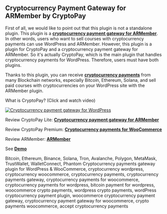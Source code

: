 ## Cryptocurrency Payment Gateway for ARMember by CryptoPay

First of all, we would like to point out that this plugin is not a standalone plugin. This plugin is a **<a href="https://beycanpress.com/cryptopay/?utm_source=github&utm_medium=cryptopay_arm">cryptocurrency payment gateway for ARMember</a>**. In other words, users who want to sell courses with cryptocurrency payments can use WordPress and ARMember. However, this plugin is a plugin for CryptoPay and a cryptocurrency payment gateway for ARMember. So it's actually CryptoPay, which is the main plugin that handles cryptocurrency payments for WordPress. Therefore, users must have both plugins.

Thanks to this plugin, you can receive **<a href="https://beycanpress.com/cryptopay/?utm_source=github&utm_medium=cryptopay_arm">cryptocurrency payments</a>** from many Blockchain networks, especially Bitcoin, Ethereum, Solana, and sell paid courses with cryptocurrencies on your WordPress site with the ARMember plugin.

What is CryptoPay? (Click and watch video)

[![Cryptocurrency payment gateway for WordPress](https://img.youtube.com/vi/3vaoFL4XG10/0.jpg)](https://www.youtube.com/watch?v=3vaoFL4XG10)
<br>

Review CryptoPay Lite: **<a href="https://wordpress.org/plugins/cryptopay-wc-lite/">Cryptocurrency payment gateway for ARMember</a>**

Review CryptoPay Premium: **<a href="https://beycanpress.com/cryptopay/?utm_source=github&utm_medium=cryptopay_arm">Cryptocurrency payments for WooCommerce</a>**

Review ARMember: **<a href="https://wordpress.org/plugins/armember-membership/">ARMember</a>**

See **<a href="https://cryptopay.beycanpress.net/" target="_blank">Demo</a>**

Bitcoin, Ethereum, Binance, Solana, Tron, Avalanche, Polygon, MetaMask, TrustWallet, WalletConnect, Phantom Cryptocurrency payments gateway plugin for WordPress & WooCommerce, cryptocurrency wordpress, cryptocurrency woocommerce, cryptocurrency payments, cryptocurrency payments gateway, cryptocurrency payments for woocommerce, cryptocurrency payments for wordpress, bitcoin payment for wordpress, woocommerce crypto payments, wordpress crypto payments, wordPress cryptocurrency payment plugin, woocommerce cryptocurrency payment gateway, cryptocurrency payment gateway for woocommerce, crypto payments woocommerce, accept cryptocurrency payments